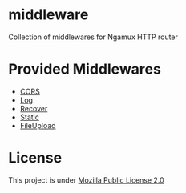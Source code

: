 # middleware
Collection of middlewares for Ngamux HTTP router

# Provided Middlewares
* [CORS](./cors)
* [Log](./log)
* [Recover](./recover)
* [Static](./static)
* [FileUpload](./fileupload)

# License
This project is under [Mozilla Public License 2.0](./LICENSE)
